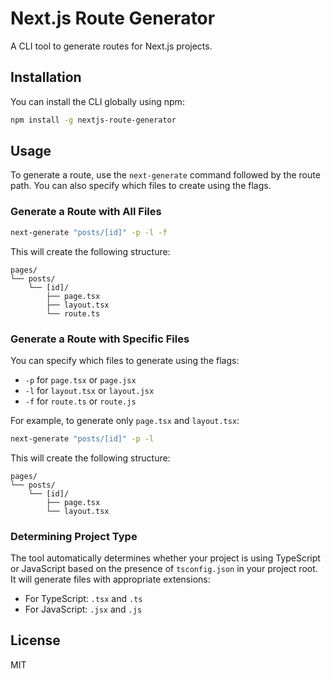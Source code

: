 # Next.js Route Generator

A CLI tool to generate routes for Next.js projects.

## Installation

You can install the CLI globally using npm:

```bash
npm install -g nextjs-route-generator
```

## Usage

To generate a route, use the `next-generate` command followed by the route path. You can also specify which files to create using the flags.

### Generate a Route with All Files

```bash
next-generate "posts/[id]" -p -l -f
```

This will create the following structure:

```
pages/
└── posts/
    └── [id]/
        ├── page.tsx
        ├── layout.tsx
        └── route.ts
```

### Generate a Route with Specific Files

You can specify which files to generate using the flags:
- `-p` for `page.tsx` or `page.jsx`
- `-l` for `layout.tsx` or `layout.jsx`
- `-f` for `route.ts` or `route.js`

For example, to generate only `page.tsx` and `layout.tsx`:

```bash
next-generate "posts/[id]" -p -l
```

This will create the following structure:

```
pages/
└── posts/
    └── [id]/
        ├── page.tsx
        └── layout.tsx
```

### Determining Project Type

The tool automatically determines whether your project is using TypeScript or JavaScript based on the presence of `tsconfig.json` in your project root. It will generate files with appropriate extensions:
- For TypeScript: `.tsx` and `.ts`
- For JavaScript: `.jsx` and `.js`

## License

MIT